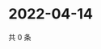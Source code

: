 # 2022-04-14

共 0 条

<!-- BEGIN WEIBO -->
<!-- 最后更新时间 Thu Apr 14 2022 19:00:39 GMT+0800 (China Standard Time) -->

<!-- END WEIBO -->
